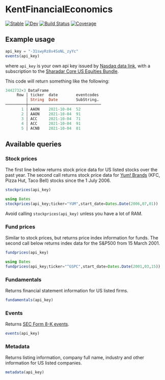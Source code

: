 # KentFinancialEconomics

[![Stable](https://img.shields.io/badge/docs-stable-blue.svg)](https://alfredjmduncan.github.io/KentFinancialEconomics.jl/stable)
[![Dev](https://img.shields.io/badge/docs-dev-blue.svg)](https://alfredjmduncan.github.io/KentFinancialEconomics.jl/dev)
[![Build Status](https://travis-ci.com/alfredjmduncan/KentFinancialEconomics.jl.svg?branch=master)](https://travis-ci.com/alfredjmduncan/KentFinancialEconomics.jl)
[![Coverage](https://codecov.io/gh/alfredjmduncan/KentFinancialEconomics.jl/branch/master/graph/badge.svg)](https://codecov.io/gh/alfredjmduncan/KentFinancialEconomics.jl)


## Example usage

```julia
api_key = "-31swyRz8v4SoNL_zyYc"
events(api_key)

```

where `api_key` is your own api key issued by [Nasdaq data link](https://data.nasdaq.com/),
with a subscription to the [Sharadar Core US Equities Bundle](https://data.nasdaq.com/databases/SFA/data).

This code will return something like the following:

```julia
3442732×3 DataFrame
     Row │ ticker  date        eventcodes
         │ String  Date        SubString…
─────────┼────────────────────────────────
       1 │ AAON    2021-10-04  52
       2 │ AAON    2021-10-04  91
       3 │ ACC     2021-10-04  71
       4 │ ACC     2021-10-04  91
       5 │ ACNB    2021-10-04  81
```

## Available queries

### Stock prices

The first line below returns stock price data for US listed stocks over the past year.
The second call returns stock price data for [Yum! Brands](https://www.yum.com/wps/portal/yumbrands/Yumbrands) (KFC, Pizza Hut, Taco Bell) stocks since the 1 July 2006.
```julia
stockprices(api_key)

using Dates
stockprices(api_key;ticker="YUM",start_date=Dates.Date(2006,07,01))
```

Avoid calling `stockprices(api_key)` unless you have a lot of RAM.

### Fund prices

Similar to stock prices, but returns price index information for funds.
The second call below returns index data for the S&P500 from 15 March 2001.

```julia
fundprices(api_key)

using Dates
fundprices(api_key;ticker="^GSPC",start_date=Dates.Date(2001,03,15))
```

### Fundamentals

Returns financial statement information for US listed firms.
```julia
fundamentals(api_key)
```

### Events
Returns [SEC Form 8-K events](https://www.sec.gov/fast-answers/answersform8khtm.html).
```julia
events(api_key)
```

### Metadata
Returns listing information, company full name, industry and other information for
US listed companies.
```julia
metadata(api_key)
```
